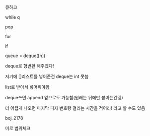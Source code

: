 큐하고 

while q

pop                                                                                                                                                                                                                                

for 

if

queue = deque([n])

deque로 형변환 해주겠다!

저기에 []리스트를 넣어준건 deque는 int 못씀

list로 받아서 넣어줘야함

deque쓰면 append 앞으로도 가능함(원래는 뒤에만 붙이는건뎅)



더 어렵게 나오면 마지막 피자 번호랑 걸리는 시간을 적어라! 라고 할 수도 있음



boj_2178





미로 범위체크


